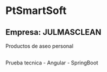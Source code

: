 # PtSmartSoft
## Empresa: JULMASCLEAN 
Productos de aseo personal
##
Prueba tecnica - Angular - SpringBoot
